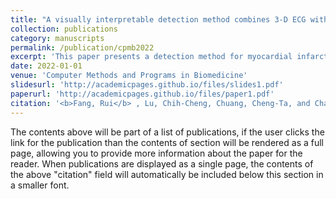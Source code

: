 ```yaml
---
title: "A visually interpretable detection method combines 3-D ECG with a multi-VGG neural network for myocardial infarction identification"
collection: publications
category: manuscripts
permalink: /publication/cpmb2022
excerpt: 'This paper presents a detection method for myocardial infarction using 3-D ECG and a multi-VGG neural network.'
date: 2022-01-01
venue: 'Computer Methods and Programs in Biomedicine'
slidesurl: 'http://academicpages.github.io/files/slides1.pdf'
paperurl: 'http://academicpages.github.io/files/paper1.pdf'
citation: '<b>Fang, Rui</b> , Lu, Chih-Cheng, Chuang, Cheng-Ta, and Chang, Wen-Han. (2022). &quot;A visually interpretable detection method combines 3-D ECG with a multi-VGG neural network for myocardial infarction identification.&quot; <i>Computer Methods and Programs in Biomedicine</i>. 219, 106762.'
---
```


The contents above will be part of a list of publications, if the user clicks the link for the publication than the contents of section will be rendered as a full page, allowing you to provide more information about the paper for the reader. When publications are displayed as a single page, the contents of the above "citation" field will automatically be included below this section in a smaller font.